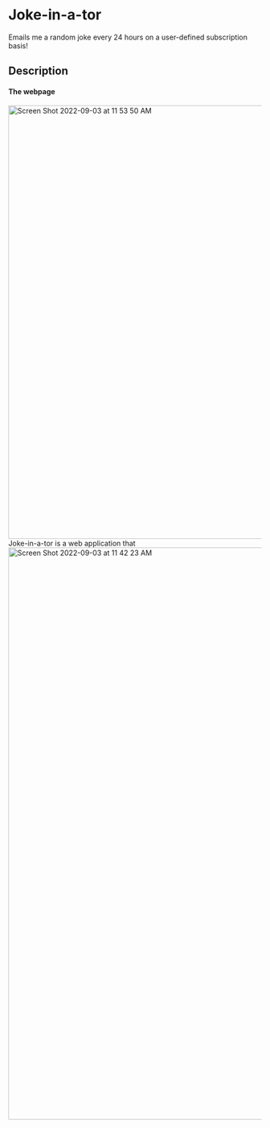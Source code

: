 # Joke-in-a-tor
Emails me a random joke every 24 hours on a user-defined subscription basis!

## Description
#### The webpage
<img width="861" alt="Screen Shot 2022-09-03 at 11 53 50 AM" src="https://user-images.githubusercontent.com/103232379/188282303-a1cd9c97-9fd2-41fe-97c2-c27b501333e5.png">
Joke-in-a-tor is a web application that 


<img width="1136" alt="Screen Shot 2022-09-03 at 11 42 23 AM" src="https://user-images.githubusercontent.com/103232379/188282168-4b9dd79a-7fff-4451-86b9-bcba55cf4c62.png">
